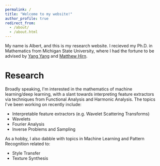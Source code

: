 ```yaml
---
permalink: /
title: "Welcome to my website!"
author_profile: true
redirect_from: 
  - /about/
  - /about.html
---
```

My name is Albert, and this is my research website. I recieved my Ph.D. in Mathematics from Michigan State University, where I had the fortune to be advised by [Yang Yang](https://sites.google.com/view/dr-yang-yang/home) and [Matthew Hirn](https://matthewhirn.com). 

Research
======
Broadly speaking, I'm interested in the mathematics of machine learning/deep learning, with a slant towards interpreting feature extractors via techniques from Functional Analysis and Harmonic Analysis. The topics I've been working on recently include:
* Interpretable feature extractors (e.g. Wavelet Scattering Transforms)
* Wavelets
* Fourier Analysis
* Inverse Problems and Sampling

As a hobby, I also dabble with topics in Machine Learning and Pattern Recognition related to:
* Style Transfer
* Texture Synthesis


